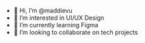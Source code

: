 - 👋 Hi, I’m @maddievu
- 👀 I’m interested in UI/UX Design
- 🌱 I’m currently learning Figma
- 💞️ I’m looking to collaborate on tech projects

<!---
maddievu/maddievu is a ✨ special ✨ repository because its `README.md` (this file) appears on your GitHub profile.
You can click the Preview link to take a look at your changes.
--->
